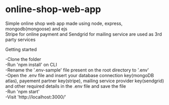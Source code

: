# online-shop-web-app
Simple online shop web app made using node, express, mongodb(mongoose) and ejs </br>
Stripe for online payment and Sendgrid for mailing service are used as 3rd party services

Getting started </br>

-Clone the folder </br>
-Run 'npm install' on CLI </br>
-Rename the '.env-sample' file present on the root directory to '.env' </br>
-Open the .env file and insert your database connection key(mongoDB atlas), payement partner key(stripe), mailing service provider key(sendgrid) and other required details in the .env file
  and save the file
</br>
-Run 'npm start'   </br>
-Visit 'http://localhost:3000/'
